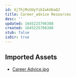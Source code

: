 ```yaml
---
id: Xj7hjMsGUyYibIwkU6aQJ
title: Career_advice Resources
desc: ''
updated: 1645225706388
created: 1645225706388
stub: false
isDir: true
---
```

## Imported Assets
- [Career Advice.jpg](/assets/career-advice.jpg)
